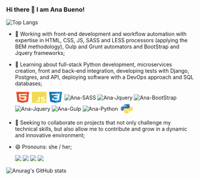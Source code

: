 ### Hi there 👋 I am Ana Bueno! 
![Top Langs](https://github-readme-stats.vercel.app/api/top-langs/?username=lyannabueno&layout=compact)

- 🔭 Working with front-end development and workflow automation with expertise in HTML, CSS, JS, SASS and LESS processors (applying the BEM methodology), Gulp and Grunt automators and BootStrap and Jquery frameworks;

- 🌱 Learning about full-stack Python development, microservices creation, front and back-end integration, developing tests with Django, Postgres, and API, deploying software with a DevOps approach and SQL databases;
  <div style="display: inline_block">
    <img align="center" alt="Ana-HTML" height="30" width="40" src="https://raw.githubusercontent.com/devicons/devicon/master/icons/html5/html5-original.svg">
    <img align="center" alt="Ana-Js" height="30" width="40" src="https://raw.githubusercontent.com/devicons/devicon/master/icons/javascript/javascript-plain.svg">
    <img align="center" alt="Ana-CSS" height="30" width="40" src="https://raw.githubusercontent.com/devicons/devicon/master/icons/css3/css3-original.svg">
    <img align="center" alt="Ana-SASS" height="30" width="40" src="https://cdn.jsdelivr.net/gh/devicons/devicon/icons/sass/sass-original.svg">
    <img align="center" alt="Ana-Jquery" height="30" width="40" src="https://cdn.jsdelivr.net/gh/devicons/devicon/icons/less/less-plain-wordmark.svg"/>
    <img align="center" alt="Ana-BootStrap" height="30" width="40" src="https://cdn.jsdelivr.net/gh/devicons/devicon/icons/bootstrap/bootstrap-original.svg">
    <img align="center" alt="Ana-Jquery" height="30" width="40" src="https://cdn.jsdelivr.net/gh/devicons/devicon/icons/jquery/jquery-original.svg" />
    <img align="center" alt="Ana-Gulp" height="30" width="40" src="https://cdn.jsdelivr.net/gh/devicons/devicon/icons/gulp/gulp-plain.svg">
    <img align="center" alt="Ana-Python" height="30" width="40" src="https://cdn.jsdelivr.net/gh/devicons/devicon/icons/grunt/grunt-original.svg">      
    <img align="center" alt="Ana-Python" height="30" width="40" src="https://raw.githubusercontent.com/devicons/devicon/master/icons/python/python-original.svg"> 
  </div>
  
- 👯 Seeking to collaborate on projects that not only challenge my technical skills, but also allow me to contribute and grow in a dynamic and innovative environment;
  
- 😄 Pronouns: she / her;

  <div>
    <a href="mailto:anabuenogomes@hotmail.com" target="_blank"><img src="https://img.shields.io/badge/Microsoft_Outlook-0078D4?style=for-the-badge&logo=microsoft-outlook&logoColor=white" target="_blank"></a>
    <a href="https://www.instagram.com/dev_anabueno/" target="_blank"><img src="https://img.shields.io/badge/-Instagram-%23E4405F?style=for-the-badge&logo=instagram&logoColor=white" target="_blank"></a>
    <a href="https://www.linkedin.com/in/anabuenogomes" target="_blank"><img src="https://img.shields.io/badge/-LinkedIn-%230077B5?style=for-the-badge&logo=linkedin&logoColor=white" target="_blank"></a>
    <a href="https://wa.me/5521998279064" target="_blank"><img src="https://img.shields.io/badge/WhatsApp-25D366?style=for-the-badge&logo=whatsapp&logoColor=white" target="_blank"></a>
  </div>
  
![Anurag's GitHub stats](https://github-readme-stats.vercel.app/api?username=lyannabueno&theme=default_icons=true)
